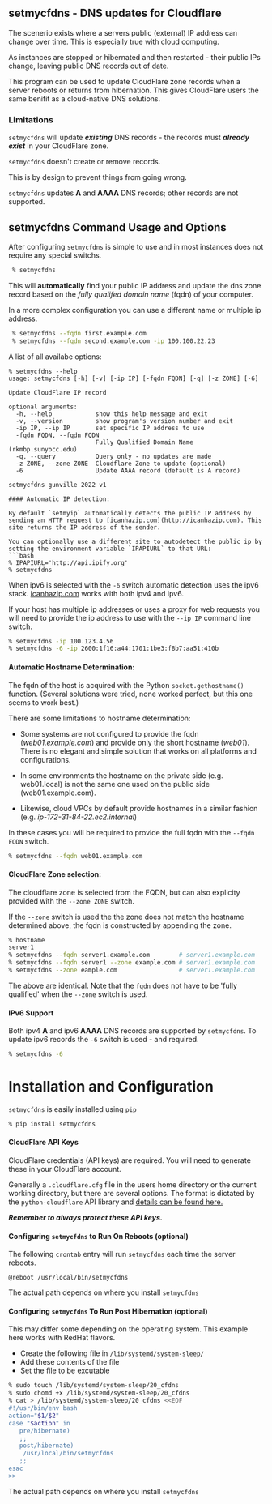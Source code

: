 
## setmycfdns - DNS updates for Cloudflare

The scenerio exists where a servers public (external) IP address can change over time.  This is especially true with cloud computing.  

As instances are stopped or hibernated and then restarted - their public IPs change, leaving public DNS records out of date.

This program can be used to update CloudFlare zone records when a server reboots or returns from hibernation. This gives CloudFlare users the same benifit as a cloud-native DNS solutions.

### Limitations
`setmycfdns` will update ***existing*** DNS records - the records must ***already exist*** in your CloudFlare zone. 

`setmycfdns` doesn't create or remove records.  

This is by design to prevent things from going wrong.

`setmycfdns` updates **A** and **AAAA** DNS records; other records are not supported.

## setmycfdns Command Usage and Options
After configuring `setmycfdns` is simple to use and in most instances does not require any special switchs.
```bash
 % setmycfdns 
```
This will **automatically** find your public IP address and update the dns zone record based on the *fully qualifed domain name* (fqdn) of your computer.

In a more complex configuration you can use a different name or multiple ip address.
```bash
 % setmycfdns --fqdn first.example.com
 % setmycfdns --fqdn second.example.com -ip 100.100.22.23
```
A list of all availabe options:
```
% setmycfdns --help
usage: setmycfdns [-h] [-v] [-ip IP] [-fqdn FQDN] [-q] [-z ZONE] [-6]

Update CloudFlare IP record

optional arguments:
  -h, --help            show this help message and exit
  -v, --version         show program's version number and exit
  -ip IP, --ip IP       set specific IP address to use
  -fqdn FQDN, --fqdn FQDN
                        Fully Qualified Domain Name (rkmbp.sunyocc.edu)
  -q, --query           Query only - no updates are made
  -z ZONE, --zone ZONE  Cloudflare Zone to update (optional)
  -6                    Update AAAA record (default is A record)

setmycfdns gunville 2022 v1

#### Automatic IP detection:

By default `setmyip` automatically detects the public IP address by sending an HTTP request to [icanhazip.com](http://icanhazip.com). This site returns the IP address of the sender.

You can optionally use a different site to autodetect the public ip by setting the environment variable `IPAPIURL` to that URL:
```bash
% IPAPIURL='http://api.ipify.org'
% setmycfdns
```
When ipv6 is selected with the `-6` switch automatic detection uses the ipv6 stack.  [icanhazip.com](http://icanhazip.com) works with both ipv4 and ipv6.

If your host has multiple ip addresses or uses a proxy for web requests you will need to provide the ip address to use with the `--ip IP` command line switch.

```bash
% setmycfdns -ip 100.123.4.56
% setmycfdns -6 -ip 2600:1f16:a44:1701:1be3:f8b7:aa51:410b 
```

#### Automatic Hostname Determination:

The fqdn of the host is acquired with the Python `socket.gethostname()` function. (Several solutions were tried, none worked perfect, but this one seems to work best.)

There are some limitations to hostname determination:
* Some systems are not configured to provide the fqdn (*web01.example.com*) and provide only the short hostname (*web01*). There is no elegant and simple solution that works on all platforms and configurations. 

* In some environments the hostname on the private side (e.g. web01.local) is not the same one used on the public side (web01.example.com).

* Likewise, cloud VPCs by default provide hostnames in a similar fashion (e.g. *ip-172-31-84-22.ec2.internal*)

In these cases you will be required to provide the full fqdn with the `--fqdn FQDN` switch.
```bash
% setmycfdns --fqdn web01.example.com 
```

#### CloudFlare Zone selection:

The cloudflare zone is selected from the FQDN, but can also explicity provided with the `--zone ZONE` switch.

If the `--zone` switch is used the the zone does not match the hostname determined above, the fqdn is constructed by appending the zone.
```bash
% hostname
server1
% setmycfdns --fqdn server1.example.com        # server1.example.com
% setmycfdns --fqdn server1 --zone example.com # server1.example.com
% setmycfdns --zone eample.com                 # server1.example.com
```

The above are identical. Note that the `fqdn` does not have to be 'fully qualified' when the `--zone` switch is used.

#### IPv6 Support

Both ipv4 **A** and ipv6 **AAAA** DNS records are supported by `setmycfdns`.  To update ipv6 records the `-6` switch is used - and required.

```bash
% setmycfdns -6
```

# Installation and Configuration
`setmycfdns` is easily installed using `pip`
```bash
% pip install setmycfdns
```

#### CloudFlare API Keys

CloudFlare credentials (API keys) are required. You will need to generate these in your CloudFlare account.

Generally a `.cloudflare.cfg` file in the users home directory or the current working directory, but there are several options. The format is dictated by the `python-cloudflare` API library and [details can be found here.](https://github.com/cloudflare/python-cloudflare/blob/master/README.md)

***Remember to always protect these API keys.***

#### Configuring `setmycfdns` to Run On Reboots (optional)

The following `crontab` entry will run `setmycfdns` each time the server reboots. 
```
@reboot /usr/local/bin/setmycfdns
```
The actual path depends on where you install `setmycfdns`

#### Configuring `setmycfdns` To Run Post Hibernation (optional)
This may differ some depending on the operating system. This example here works with RedHat flavors.
* Create the following file in `/lib/systemd/system-sleep/`
* Add these contents of the file 
* Set the file to be excutable

```bash
% sudo touch /lib/systemd/system-sleep/20_cfdns
% sudo chomd +x /lib/systemd/system-sleep/20_cfdns
% cat > /lib/systemd/system-sleep/20_cfdns <<EOF
#!/usr/bin/env bash
action="$1/$2"
case "$action" in
   pre/hibernate)
   ;;
   post/hibernate)
	/usr/local/bin/setmycfdns
   ;;
esac
>>
```
The actual path depends on where you install `setmycfdns`
